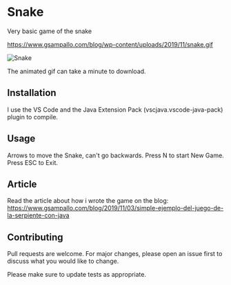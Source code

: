# Snake

Very basic game of the snake

https://www.gsampallo.com/blog/wp-content/uploads/2019/11/snake.gif

![Snake](https://www.gsampallo.com/blog/wp-content/uploads/2019/11/snake.gif)

The animated gif can take a minute to download.

## Installation

I use the VS Code and the Java Extension Pack (vscjava.vscode-java-pack) plugin to compile.

## Usage

Arrows to move the Snake, can't go backwards.
Press N to start New Game.
Press ESC to Exit.

## Article

Read the article about how i wrote the game on the blog: 
https://www.gsampallo.com/blog/2019/11/03/simple-ejemplo-del-juego-de-la-serpiente-con-java

## Contributing
Pull requests are welcome. For major changes, please open an issue first to discuss what you would like to change.

Please make sure to update tests as appropriate.

